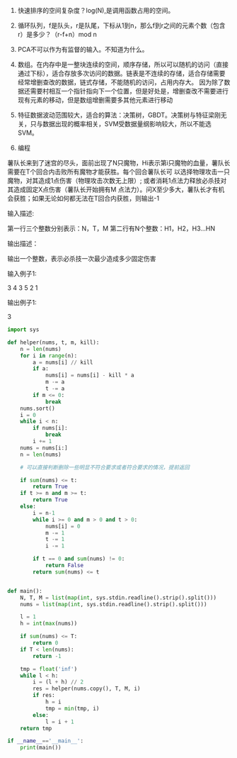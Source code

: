 1. 快速排序的空间复杂度？log(N),是调用函数占用的空间。

2. 循环队列，f是队头，r是队尾，下标从1到n，那么f到r之间的元素个数（包含r）是多少？（r-f+n）mod n

3. PCA不可以作为有监督的输入。不知道为什么。

4. 数组。在内存中是一整块连续的空间，顺序存储，所以可以随机的访问（直接通过下标），适合存放多次访问的数据。链表是不连续的存储，适合存储需要经常增删查改的数据，链式存储，不能随机的访问，占用内存大。
因为除了数据还需要村相互一个指针指向下一个位置，但是好处是，增删查改不需要进行现有元素的移动，但是数组增删需要多其他元素进行移动

5. 特征数据波动范围较大，适合的算法：决策树，GBDT。决策树与特征梁刚无关，只与数据出现的概率相关，SVM受数据量纲影响较大，所以不能选SVM。

6. 编程

薯队长来到了迷宫的尽头，面前出现了N只魔物，Hi表示第i只魔物的血量，薯队长需要在T个回合内击败所有魔物才能获胜。每个回合薯队长可 以选择物理攻击一只魔物，对其造成1点伤害（物理攻击次数无上限）;    或者消耗1点法力释放必杀技对其造成固定X点伤害（薯队长开始拥有M 点法力）。问X至少多大，薯队长才有机会获胜；如果无论如何都无法在T回合内获胜，则输出-1 

输入描述:

第一行三个整数分别表示：N，T，M 第二行有N个整数：H1，H2，H3...HN 

输出描述：

输出一个整数，表示必杀技一次最少造成多少固定伤害 

输入例子1:

3 4 3
5 2 1

输出例子1:

3

```python
import sys

def helper(nums, t, m, kill):
    n = len(nums)
    for i in range(n):
        a = nums[i] // kill
        if a:
            nums[i] = nums[i] - kill * a
            m -= a
            t -= a
        if m <= 0:
            break
    nums.sort()
    i = 0
    while i < n:
        if nums[i]:
            break
        i += 1
    nums = nums[i:]
    n = len(nums)

    # 可以直接判断删除一些明显不符合要求或者符合要求的情况，提前返回

    if sum(nums) <= t:
        return True
    if t >= n and m >= t:
        return True
    else:
        i = n-1
        while i >= 0 and m > 0 and t > 0:
            nums[i] = 0
            m -= 1
            t -= 1
            i -= 1

        if t == 0 and sum(nums) != 0:
            return False
        return sum(nums) <= t


def main():
    N, T, M = list(map(int, sys.stdin.readline().strip().split()))
    nums = list(map(int, sys.stdin.readline().strip().split()))

    l = 1
    h = int(max(nums))

    if sum(nums) <= T:
        return 0
    if T < len(nums):
        return -1

    tmp = float('inf')
    while l < h:
        i = (l + h) // 2
        res = helper(nums.copy(), T, M, i)
        if res:
            h = i
            tmp = min(tmp, i)
        else:
            l = i + 1
    return tmp

if __name__=='__main__':
    print(main())
```
